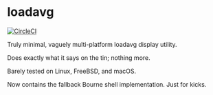 loadavg
=======

[![CircleCI](https://circleci.com/gh/penryu/loadavg.png?style=shield)](https://circleci.com/gh/penryu/loadavg)

Truly minimal, vaguely multi-platform loadavg display utility.

Does exactly what it says on the tin; nothing more.

Barely tested on Linux, FreeBSD, and macOS.

Now contains the fallback Bourne shell implementation. Just for kicks.
